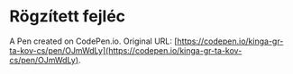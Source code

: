 # Rögzített fejléc

A Pen created on CodePen.io. Original URL: [https://codepen.io/kinga-gr-ta-kov-cs/pen/OJmWdLy](https://codepen.io/kinga-gr-ta-kov-cs/pen/OJmWdLy).


